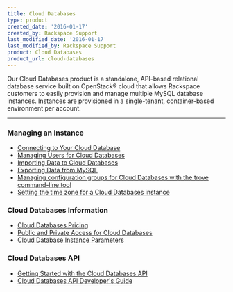 ```yaml
---
title: Cloud Databases
type: product
created_date: '2016-01-17'
created_by: Rackspace Support
last_modified_date: '2016-01-17'
last_modified_by: Rackspace Support
product: Cloud Databases
product_url: cloud-databases
---
```


<p class="lead" markdown="1">Our Cloud Databases product is a standalone, API-based relational database service built on OpenStack&reg; cloud that allows Rackspace customers to easily provision and manage multiple MySQL database instances. Instances are provisioned in a single-tenant, container-based environment per account.</p>

<hr />

###  Managing an Instance

- [Connecting to Your Cloud Database](/how-to/connect-to-a-cloud-databases-instance)
- [Managing Users for Cloud Databases](/how-to/managing-users-for-cloud-databases)
- [Importing Data to Cloud Databases](/how-to/importing-data-into-cloud-databases)
- [Exporting Data from MySQL](/how-to/exporting-data-from-mysql)
- [Managing configuration groups for Cloud Databases with the trove command-line tool](/how-to/managing-configuration-groups-for-cloud-databases-with-the-trove-command-line-tool)
- [Setting the time zone for a Cloud Databases instance](/how-to/setting-the-time-zone-for-a-cloud-databases-instance)

###  Cloud Databases Information

- [Cloud Databases Pricing](http://www.rackspace.com/cloud/databases/pricing/)
- [Public and Private Access for Cloud Databases](/how-to/public-and-private-access-for-cloud-databases)
- [Cloud Database Instance Parameters](/how-to/cloud-database-instance-parameters)

###  Cloud Databases API

- [Getting Started with the Cloud Databases API](http://docs.rackspace.com/cdb/api/v1.0/cdb-getting-started/content/DB_Overview.html)
- [Cloud Databases API Developer's Guide](http://docs.rackspace.com/cdb/api/v1.0/cdb-devguide/content/overview.html)
